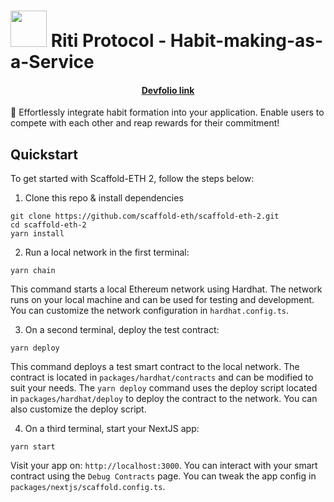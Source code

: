 # <img width="58px" src="https://devfolio.co/_next/image?url=https%3A%2F%2Fassets.devfolio.co%2Fhackathons%2Fbecdb269b9ea4e708c7d96329563e478%2Fprojects%2F3e3a7bacbe0e48c88d45b43d20d89fd1%2F2b9bb50f-9d0e-4da5-96ca-1ffb3b9c15de.jpeg&w=1440&q=75"/> Riti Protocol - Habit-making-as-a-Service

<h4 align="center">
  <a href="https://devfolio.co/projects/riti-protocol-habitmakingasaservice-a9c1">Devfolio link</a> 
</h4>

🧪 Effortlessly integrate habit formation into your application. Enable users to compete with each other and reap rewards for their commitment!

## Quickstart

To get started with Scaffold-ETH 2, follow the steps below:

1. Clone this repo & install dependencies

```
git clone https://github.com/scaffold-eth/scaffold-eth-2.git
cd scaffold-eth-2
yarn install
```

2. Run a local network in the first terminal:

```
yarn chain
```

This command starts a local Ethereum network using Hardhat. The network runs on your local machine and can be used for testing and development. You can customize the network configuration in `hardhat.config.ts`.

3. On a second terminal, deploy the test contract:

```
yarn deploy
```

This command deploys a test smart contract to the local network. The contract is located in `packages/hardhat/contracts` and can be modified to suit your needs. The `yarn deploy` command uses the deploy script located in `packages/hardhat/deploy` to deploy the contract to the network. You can also customize the deploy script.

4. On a third terminal, start your NextJS app:

```
yarn start
```

Visit your app on: `http://localhost:3000`. You can interact with your smart contract using the `Debug Contracts` page. You can tweak the app config in `packages/nextjs/scaffold.config.ts`.

